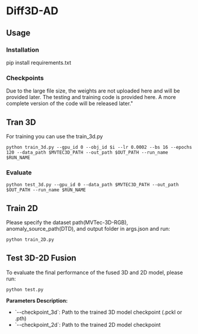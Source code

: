 # Diff3D-AD

## Usage
### Installation
pip install requirements.txt

### Checkpoints
Due to the large file size, the weights are not uploaded here and will be provided later. The testing and training code is provided here. A more complete version of the code will be released later."

## Tran 3D
For training you can use the train_3d.py 
```
python train_3d.py --gpu_id 0 --obj_id $i --lr 0.0002 --bs 16 --epochs 120 --data_path $MVTEC3D_PATH --out_path $OUT_PATH --run_name $RUN_NAME
```

### Evaluate
```
python test_3d.py --gpu_id 0 --data_path $MVTEC3D_PATH --out_path $OUT_PATH --run_name $RUN_NAME 
```

## Train 2D
Please specify the dataset path(MVTec-3D-RGB), anomaly_source_path(DTD), and output folder in args.json and run:
```bash
python train_2D.py
```
## Test 3D-2D Fusion
To evaluate the final performance of the fused 3D and 2D model, please run:
```
python test.py 
```
**Parameters Description:**
- \`--checkpoint_3d\`: Path to the trained 3D model checkpoint (.pckl or .pth)
- \`--checkpoint_2d\`: Path to the trained 2D model checkpoint
